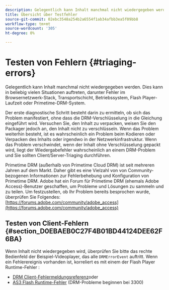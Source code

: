 ```yaml
---
description: Gelegentlich kann Inhalt manchmal nicht wiedergegeben werden. Dies kann in beliebig vielen Situationen auftreten, darunter Fehler im Browsernetzwerk-Stack, Transportschicht, Betriebssystem, Flash Player-Laufzeit oder Primetime-DRM-System.
title: Übersicht über Testfehler
source-git-commit: 02ebc3548a254b2a6554f1ab34afbb3ea5f09bb8
workflow-type: tm+mt
source-wordcount: '305'
ht-degree: 0%

---
```


# Testen von Fehlern {#triaging-errors}

Gelegentlich kann Inhalt manchmal nicht wiedergegeben werden. Dies kann in beliebig vielen Situationen auftreten, darunter Fehler im Browsernetzwerk-Stack, Transportschicht, Betriebssystem, Flash Player-Laufzeit oder Primetime-DRM-System.

Der erste diagnostische Schritt besteht darin zu ermitteln, ob sich das Problem manifestiert, ohne dass die DRM-Verschlüsselung in die Gleichung eingeführt wird. Versuchen Sie, den Inhalt zu verpacken, weisen Sie den Packager jedoch an, den Inhalt nicht zu verschlüsseln. Wenn das Problem weiterhin besteht, ist es wahrscheinlich ein Problem beim Kodieren oder Verpacken des Inhalts oder irgendwo in der Netzwerkinfrastruktur. Wenn das Problem verschwindet, wenn der Inhalt ohne Verschlüsselung gepackt wird, liegt der Wiedergabefehler wahrscheinlich an einem DRM-Problem und Sie sollten Client/Server-Triaging durchführen.

Primetime DRM (außerhalb von Primetime Cloud DRM) ist seit mehreren Jahren auf dem Markt. Daher gibt es eine Vielzahl von von Community-bezogenen Informationen zur Fehlerbehebung und Konfiguration von Primetime DRM. Adobe hat ein Forum für Primetime DRM (ehemals Adobe Access)-Benutzer geschaffen, um Probleme und Lösungen zu sammeln und zu teilen. Um festzustellen, ob Ihr Problem bereits besprochen wurde, überprüfen Sie Folgendes: [https://forums.adobe.com/community/adobe_access](https://forums.adobe.com/community/adobe_access)

## Testen von Client-Fehlern {#section_D0EBAEB0C27F4B01BD44124DEE62F6BA}

Wenn Inhalt nicht wiedergegeben wird, überprüfen Sie bitte das rechte Bedienfeld der Beispiel-Videoplayer, das alle `DRMErrorEvent` auftritt. Wenn ein Fehlerereignis vorhanden ist, korreliert es mit einem der Flash Player Runtime-Fehler :

* [DRM Client-Fehlermeldungsreferenz](https://help.adobe.com/en_US/primetime/drm/index.html#reference-DRM_Client_Error_Messages)oder
* [AS3 Flash Runtime-Fehler](https://help.adobe.com/en_US/FlashPlatform/reference/actionscript/3/runtimeErrors.html) (DRM-Probleme beginnen bei 3300)
